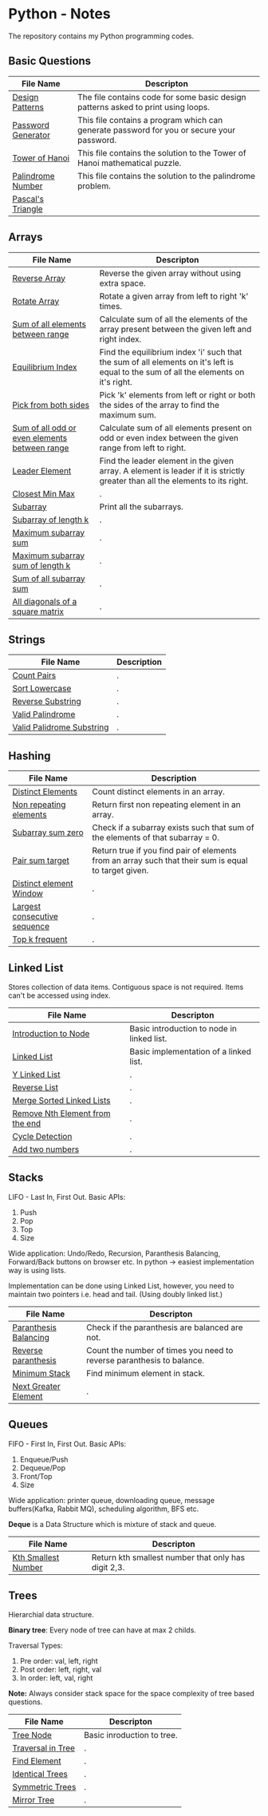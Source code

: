 # Python - Notes

The repository contains my Python programming codes.

## Basic Questions

|File Name | Descripton |
|---|---|
| [Design Patterns](/Python/DesignPatterns.py) | The file contains code for some basic design patterns asked to print using loops. |
| [Password Generator](/Python/PasswordGenerator.py) | This file contains a program which can generate password for you or secure your password. |
| [Tower of Hanoi](/Python/TowerOfHanoi.py) | This file contains the solution to the Tower of Hanoi mathematical puzzle. |
| [Palindrome Number](/Python/PalindromeNumber.py) | This file contains the solution to the palindrome problem. |
| [Pascal's Triangle](/Python/PascalTriangle.py) |  |

## Arrays

|File Name | Descripton |
|---|---|
| [Reverse Array](/Python/Arrays/reverseArray.py) | Reverse the given array without using extra space. |
| [Rotate Array](/Python/Arrays/rotateArray.py) | Rotate a given array from left to right 'k' times. |
| [Sum of all elements between range](/Python/Arrays/sumBtwLandR.py) | Calculate sum of all the elements of the array present between the given left and right index. |
| [Equilibrium Index](/Python/Arrays/equilibriumIndex.py) | Find the equilibrium index 'i' such that the sum of all elements on it's left is equal to the sum of all the elements on it's right. |
| [Pick from both sides](/Python/Arrays/pickFromBothSides.py) | Pick 'k' elements from left or right or both the sides of the array to find the maximum sum. |
| [Sum of all odd or even elements between range](/Python/Arrays/sumRangeOddEven.py) | Calculate sum of all elements present on odd or even index between the given range from left to right. |
| [Leader Element](/Python/Arrays/leaders.py) | Find the leader element in the given array. A element is leader if it is strictly greater than all the elements to its right. |
| [Closest Min Max](/Python/Arrays/closestMinMax.py) | . |
| [Subarray](/Python/Arrays/subarray.py) | Print all the subarrays. |
| [Subarray of length k](/Python/Arrays/subarrayK.py) | . |
| [Maximum subarray sum](/Python/Arrays/maxSubarraySum.py) | . |
| [Maximum subarray sum of length k](/Python/Arrays/maxSubarraySumK.py) | . |
| [Sum of all subarray sum](/Python/Arrays/allSubarraySum.py) | . |
| [All diagonals of a square matrix](/Python/Arrays/diagonalSquare.py) | . |

## Strings

|File Name | Description |
|---|---|
| [Count Pairs](/Python/Strings/countPairs.py) | . |
| [Sort Lowercase](/Python/Strings/sortLowercase.py) | . |
| [Reverse Substring](/Python/Strings/reverseSubstring.py) | . |
| [Valid Palindrome](/Python/Strings/validPalindrome.py) | . |
| [Valid Palidrome Substring](/Python/Strings/validPalindromeSubstring.py) | . |

## Hashing

|File Name | Description |
|---|---|
| [Distinct Elements](/Python/Hashing/distinctElements.py) | Count distinct elements in an array. |
| [Non repeating elements](/Python//Hashing/nonRepeatingElement.py) | Return first non repeating element in an array. |
| [Subarray sum zero](/Python/Hashing/subarraySumZero.py) | Check if a subarray exists such that sum of the elements of that subarray = 0. |
| [Pair sum target](/Python/Hashing/pairSumTarget.py) | Return true if you find pair of elements from an array such that their sum is equal to target given. |
| [Distinct element Window](/Python/Hashing/distinctElementWindow.py) | . |
| [Largest consecutive sequence](/Python/Hashing/largestConsecutiveSequence.py) | . |
| [Top k frequent](/Python/Hashing/topKFrequent.py) | . |

## Linked List

Stores collection of data items. Contiguous space is not required.
Items can't be accessed using index.

|File Name | Descripton |
|---|---|
| [Introduction to Node](/Python/LinkedLists/node.py) | Basic introduction to node in linked list. |
| [Linked List](/Python/LinkedLists/LinkedList.py) | Basic implementation of a linked list. |
| [Y Linked List](/Python/LinkedLists/yLinkedList.py) | . |
| [Reverse List](/Python/LinkedLists/reverseList.py) | . |
| [Merge Sorted Linked Lists](/Python/LinkedLists/mergeSortedLL.py) | . |
| [Remove Nth Element from the end](/Python/LinkedLists/removeNthFromEnd.py) | . |
| [Cycle Detection](/Python/LinkedLists/cycleDetection.py) | . |
| [Add two numbers](/Python/LinkedLists/addTwoNumbers.py) | . |

## Stacks

LIFO - Last In, First Out.
Basic APIs:

1. Push
2. Pop
3. Top
4. Size

Wide application: Undo/Redo, Recursion, Paranthesis Balancing, Forward/Back buttons on browser etc.
In python -> easiest implementation way is using lists.

Implementation can be done using Linked List, however, you need to maintain two pointers i.e. head and tail. (Using doubly linked list.)

|File Name | Descripton |
|---|---|
| [Paranthesis Balancing](/Python/Stacks/paranthesisBalancing.py) | Check if the paranthesis are balanced are not. |
| [Reverse paranthesis](/Python/Stacks/reverseParanthesis.py) | Count the number of times you need to reverse paranthesis to balance. |
| [Minimum Stack](/Python/Stacks/minstack.py) | Find minimum element in stack. |
| [Next Greater Element](/Python/Stacks/nextGreaterElement.py) | . |

## Queues

FIFO - First In, First Out.
Basic APIs:

1. Enqueue/Push
2. Dequeue/Pop
3. Front/Top
4. Size

Wide application: printer queue, downloading queue, message buffers(Kafka, Rabbit MQ), scheduling algorithm, BFS etc.

**Deque** is a Data Structure which is mixture of stack and queue.

|File Name | Descripton |
|---|---|
| [Kth Smallest Number](/Python/Queues/kthSmallestNumber.py) | Return kth smallest number that only has digit 2,3. |

## Trees

Hierarchial data structure.

**Binary tree**: Every node of tree can have at max 2 childs.

Traversal Types:

1. Pre order: val, left, right
2. Post order: left, right, val
3. In order: left, val, right

**Note:** Always consider stack space for the space complexity of tree based questions.

|File Name | Descripton |
|---|---|
| [Tree Node](/Python/Trees/treeNode.py) | Basic inroduction to tree. |
| [Traversal in Tree](/Python/Trees/traversal.py) | . |
| [Find Element](/Python/Trees/findElement.py) | . |
| [Identical Trees](/Python/Trees/identical.py) | . |
| [Symmetric Trees](/Python/Trees/symmetric.py) | . |
| [Mirror Tree](/Python/Trees/mirrorTree.py) | . |
